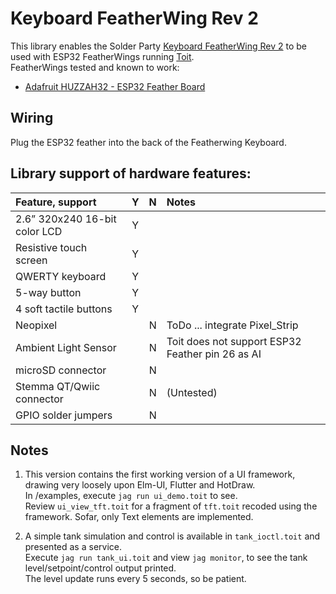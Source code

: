 # Keyboard FeatherWing Rev 2

This library enables the Solder Party [Keyboard FeatherWing Rev 2](https://www.solder.party/docs/keyboard-featherwing/rev2/) to be used with ESP32 FeatherWings running [Toit](https://toit.io/).  
FeatherWings tested and known to work:  
- [Adafruit HUZZAH32 - ESP32 Feather Board](https://www.adafruit.com/product/3405)

## Wiring 

Plug the ESP32 feather into the back of the Featherwing Keyboard.

## Library support of hardware features:

|  Feature, support  | Y | N |Notes |
| :---      |:-:|:-:|:- |
| 2.6” 320x240 16-bit color LCD  | Y | | |
| Resistive touch screen | Y | |  |
| QWERTY keyboard | Y | | 
| 5-way button | Y | | 
| 4 soft tactile buttons | Y | | 
| Neopixel  |  |N | ToDo ... integrate Pixel_Strip
| Ambient Light Sensor | |N | Toit does not support ESP32 Feather pin 26 as AI
| microSD connector |  |N | 
| Stemma QT/Qwiic connector |  | N | (Untested)
| GPIO solder jumpers  |  |N | 

## Notes
1. This version contains the first working version of a UI framework, drawing very loosely upon Elm-UI, Flutter and HotDraw.  
In /examples, execute `jag run ui_demo.toit` to see.  
Review `ui_view_tft.toit` for a fragment of `tft.toit` recoded using the framework.  Sofar, only Text elements are implemented.  

2. A simple tank simulation and control is available in `tank_ioctl.toit` and presented as a service.  
Execute `jag run tank_ui.toit` and view `jag monitor`, to see the tank level/setpoint/control output printed.  
The level update runs every 5 seconds, so be patient.


